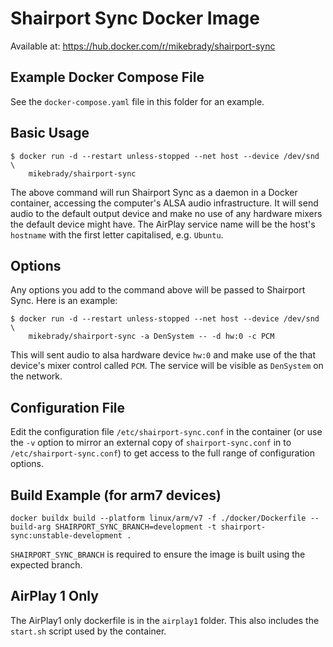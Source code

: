 # Shairport Sync Docker Image

Available at: https://hub.docker.com/r/mikebrady/shairport-sync

## Example Docker Compose File
See the `docker-compose.yaml` file in this folder for an example.

## Basic Usage

```
$ docker run -d --restart unless-stopped --net host --device /dev/snd \
    mikebrady/shairport-sync
```
The above command will run Shairport Sync as a daemon in a Docker container, accessing the computer's ALSA audio infrastructure. It will send audio to the default output device and make no use of any hardware mixers the default device might have. The AirPlay service name will be the host's `hostname` with the first letter capitalised, e.g. `Ubuntu`.

## Options

Any options you add to the command above will be passed to Shairport Sync. Here is an example:
```
$ docker run -d --restart unless-stopped --net host --device /dev/snd \
    mikebrady/shairport-sync -a DenSystem -- -d hw:0 -c PCM
```
This will sent audio to alsa hardware device `hw:0` and make use of the that device's mixer control called `PCM`. The service will be visible as `DenSystem` on the network.

## Configuration File

Edit the configuration file `/etc/shairport-sync.conf` in the container (or use the `-v` option to mirror an external copy of `shairport-sync.conf` in to `/etc/shairport-sync.conf`) to get access to the full range of configuration options.

## Build Example (for arm7 devices)

```
docker buildx build --platform linux/arm/v7 -f ./docker/Dockerfile --build-arg SHAIRPORT_SYNC_BRANCH=development -t shairport-sync:unstable-development .
```

`SHAIRPORT_SYNC_BRANCH` is required to ensure the image is built using the expected branch.

## AirPlay 1 Only
The AirPlay1 only dockerfile is in the `airplay1` folder. This also includes the `start.sh` script used by the container.